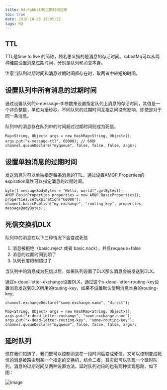 ```yaml
---
title: 04-RabbitMQ过期时间应用
toc: true
date: 2018-10-08 19:05:22
tags: MQ
---
```



## TTL
TTL是time to live 的简称，顾名思义指的是消息的存活时间。rabbitMq可以从两种维度设置消息过期时间，分别是队列和消息本身。

注意当队列过期时间和消息过期时间都存在时，取两者中较短的时间。

## 设置队列中所有消息的过期时间
通过设置队列的x-message-ttl参数来设置指定队列上消息的存活时间，其值是一个非负整数，单位为毫秒秒。不同队列的过期时间互相之间没有影响，即使是对于同一条消息。

队列中的消息存在队列中的时间超过过期时间则成为死信。
```
Map<String, Object> args = new HashMap<String, Object>();
args.put("x-message-ttl", 60000); // 60秒
channel.queueDeclare("myqueue", false, false, false, args);

```

## 设置单独消息的过期时间
发送消息时可以单独指定每条消息的TTL，通过设置AMQP.Properties的expiration属性可以指定消息的过期时间。 

```
byte[] messageBodyBytes = "Hello, world!".getBytes();
AMQP.BasicProperties properties = new AMQP.BasicProperties();
properties.setExpiration("60000");
channel.basicPublish("my-exchange", "routing-key", properties, messageBodyBytes);
```

## 死信交换机DLX
队列中的消息在以下三种情况下会变成死信 
1. 消息被拒绝（basic.reject 或者 basic.nack），并且requeue=false
2. 消息的过期时间到期了
3. 队列长度限制超过了

当队列中的消息成为死信以后，如果队列设置了DLX那么消息会被发送到DLX。

通过x-dead-letter-exchange设置DLX，通过这个x-dead-letter-routing-key设置消息发送到DLX所用的routing-key，如果不设置默认使用消息本身的routing-key;
```
channel.exchangeDeclare("some.exchange.name", "direct");

Map<String, Object> args = new HashMap<String, Object>();
args.put("x-dead-letter-exchange", "some.exchange.name");
args.put("x-dead-letter-routing-key", "some-routing-key");
channel.queueDeclare("myqueue", false, false, false, args);
```

## 延时队列
现在我们知道了，我们既可以控制消息在一段时间后变成死信，又可以控制变成死信的消息被路由到某一个指定的交换机，结合二者，其实就可以实现一个延时队列。消息的过期时间又两种设置方法，延时队列对应的也有两种实现思路。如下图：

![image](https://note.youdao.com/yws/api/personal/file/6E7E37807F0345DA9B731DE483E84202?method=download&shareKey=cc0dd0c54eea2b10d598246f5d7cd67d)